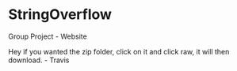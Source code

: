 # StringOverflow
Group Project - Website

Hey if you wanted the zip folder, click on it and click raw, it will then download. - Travis
